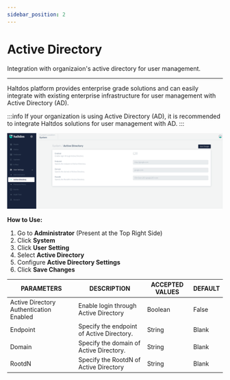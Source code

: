 ```yaml
---
sidebar_position: 2
---
```


# Active Directory

Integration with organizaion's active directory for user management.

---

Haltdos platform provides enterprise grade solutions and can easily integrate with existing enterprise infrastructure for user management with Active Directory (AD).

:::info
If your organization is using Active Directory (AD), it is recommended to integrate Haltdos solutions for user management with AD.
:::

![activedirectory](/img/platform/v2/active_direct.png)

**How to Use:**

1. Go to  **Administrator** (Present at the Top Right Side)
2. Click **System**
3. Click **User Setting**
4. Select **Active Directory**
5. Configure  **Active Directory Settings**
6. Click **Save Changes**

| PARAMETERS                | DESCRIPTION                               | ACCEPTED VALUES | DEFAULT |
|---------------------------|-------------------------------------------|-----------------|---------|
| Active Directory Authentication Enabled | Enable login through Active Directory     | Boolean         | False   |
| Endpoint                  | Specify the endpoint of Active Directory. | String          | Blank   |
| Domain                    | Specify the domain of Active Directory.   | String          | Blank   |
| RootdN                    | Specify the RootdN of Active Directory    | String          | Blank   |

 